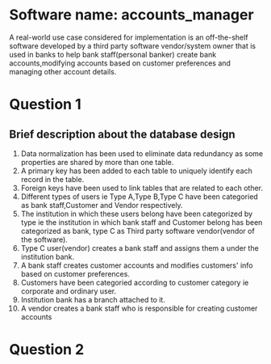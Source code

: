 # Software name: accounts_manager
A real-world use case considered for implementation is an off-the-shelf software developed by a third party software vendor/system 
owner that is used in banks to help bank staff(personal banker) create bank accounts,modifying accounts based on customer preferences and managing 
other account details. 
# Question 1
  Brief description about the database design
  --------------------------------------------
1. Data normalization has been used to eliminate data redundancy as some properties are shared by more than one table. 
2. A primary key has been added to each table to uniquely identify each record in the table.
3. Foreign keys have been used to link tables that are related to each other.
4. Different types of users ie Type A,Type B,Type C have been categoried as bank staff,Customer and Vendor respectively.
5. The institution in which these users belong have been categorized by type ie the institution in which bank staff and Customer belong 
   has been categorized as bank, type C as Third party software vendor(vendor of the software).
6. Type C user(vendor) creates a bank staff  and assigns them a  under the institution bank.
7. A bank staff creates  customer accounts and modifies customers' info based on customer preferences.
8. Customers have been categoried according to customer category ie corporate and ordinary user.
9. Institution bank has a branch attached to it.
10. A vendor creates a bank staff who is responsible for creating customer accounts

 # Question 2